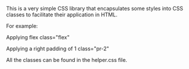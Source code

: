 This is a very simple CSS library that encapsulates some styles into CSS classes to facilitate their application in HTML.

For example:

Applying flex
  class="flex"

Applying a right padding of 1
  class="pr-2"

All the classes can be found in the helper.css file.
